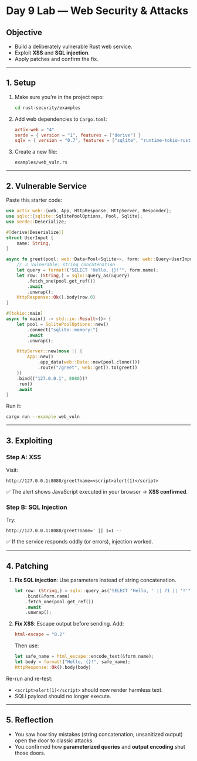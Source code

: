 # **Day 9 Lab — Web Security & Attacks**

## **Objective**

* Build a deliberately vulnerable Rust web service.
* Exploit **XSS** and **SQL injection**.
* Apply patches and confirm the fix.

---

## **1. Setup**

1. Make sure you’re in the project repo:

   ```bash
   cd rust-security/examples
   ```
2. Add web dependencies to `Cargo.toml`:

   ```toml
   actix-web = "4"
   serde = { version = "1", features = ["derive"] }
   sqlx = { version = "0.7", features = ["sqlite", "runtime-tokio-rustls"] }
   ```
3. Create a new file:

   ```
   examples/web_vuln.rs
   ```

---

## **2. Vulnerable Service**

Paste this starter code:

```rust
use actix_web::{web, App, HttpResponse, HttpServer, Responder};
use sqlx::{sqlite::SqlitePoolOptions, Pool, Sqlite};
use serde::Deserialize;

#[derive(Deserialize)]
struct UserInput {
    name: String,
}

async fn greet(pool: web::Data<Pool<Sqlite>>, form: web::Query<UserInput>) -> impl Responder {
    // ⚠ Vulnerable: string concatenation
    let query = format!("SELECT 'Hello, {}!'", form.name);
    let row: (String,) = sqlx::query_as(&query)
        .fetch_one(pool.get_ref())
        .await
        .unwrap();
    HttpResponse::Ok().body(row.0)
}

#[tokio::main]
async fn main() -> std::io::Result<()> {
    let pool = SqlitePoolOptions::new()
        .connect("sqlite::memory:")
        .await
        .unwrap();

    HttpServer::new(move || {
        App::new()
            .app_data(web::Data::new(pool.clone()))
            .route("/greet", web::get().to(greet))
    })
    .bind(("127.0.0.1", 8080))?
    .run()
    .await
}
```

Run it:

```bash
cargo run --example web_vuln
```

---

## **3. Exploiting**

### **Step A: XSS**

Visit:

```
http://127.0.0.1:8080/greet?name=<script>alert(1)</script>
```

✅ The alert shows JavaScript executed in your browser → **XSS confirmed**.

### **Step B: SQL Injection**

Try:

```
http://127.0.0.1:8080/greet?name=' || 1=1 --
```

✅ If the service responds oddly (or errors), injection worked.

---

## **4. Patching**

1. **Fix SQL injection**: Use parameters instead of string concatenation.

   ```rust
   let row: (String,) = sqlx::query_as("SELECT 'Hello, ' || ?1 || '!'")
       .bind(&form.name)
       .fetch_one(pool.get_ref())
       .await
       .unwrap();
   ```
2. **Fix XSS**: Escape output before sending.
   Add:

   ```toml
   html-escape = "0.2"
   ```

   Then use:

   ```rust
   let safe_name = html_escape::encode_text(&form.name);
   let body = format!("Hello, {}!", safe_name);
   HttpResponse::Ok().body(body)
   ```

Re-run and re-test:

* `<script>alert(1)</script>` should now render harmless text.
* SQLi payload should no longer execute.

---

## **5. Reflection**

* You saw how tiny mistakes (string concatenation, unsanitized output) open the door to classic attacks.
* You confirmed how **parameterized queries** and **output encoding** shut those doors.
